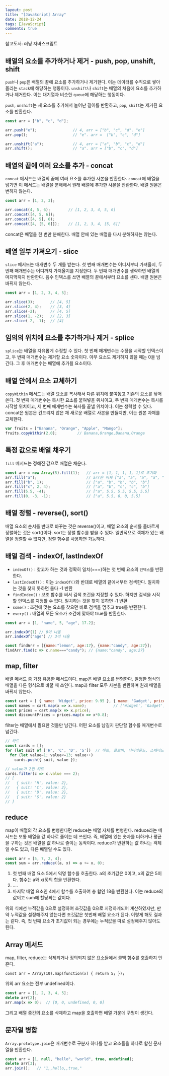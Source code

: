 ```yaml
---
layout: post
title: "[JavaScript] Array"
date: 2018-12-24
tags: [JavaScript]
comments: true
---
```


참고도서: 러닝 자바스크립트

## 배열의 요소를 추가하거나 제거 - push, pop, unshift, shift

`push`나 `pop`은 배열의 끝에 요소를 추가하거나 제거한다. 이는 데이터를 수직으로 쌓아 올리는 `stack`에 해당하는 행동이다.
`unshift`나 `shift`는 배열의 처음에 요소를 추가하거나 제거한다. 이는 대기열과 비슷한 `queue`에 해당하는 행동이다.

`push`, `unshift`는 새 요소를 추가해서 늘어난 길이를 반환하고, `pop`, `shift`는 제거된 요소를 반환한다.

```javascript
const arr = ["b", "c", "d"];

arr.push("e");                // 4, arr = ["b", "c", "d". "e"]
arr.pop();                    // "e". arr =  ["b", "c", "d"]

arr.unshift("a");             // 4, arr = ["a", "b", "c", "d"]
arr.shift();                  // "a". arr = ["b", "c", "d"]
```

## 배열의 끝에 여러 요소를 추가 - concat

`concat` 메서드는 배열의 끝에 여러 요소를 추가한 사본을 반환한다. `concat`에 배열을 넘기면 이 메서드는 배열을 분해해서 원래 배열에 추가한 사본을 반환한다.
배열 원본은 변하지 않는다.

```javascript
const arr = [1, 2, 3];

arr.concat(4, 5, 6);        // [1, 2, 3, 4, 5, 6]
arr.concat([4, 5, 6]);
arr.concat([4, 5], 6);
arr.concat([4, [5, 6]]);    // [1, 2, 3, 4, [5, 6]]
```

concat은 배열을 한 번만 분해한다. 배열 안에 있는 배열을 다시 분해하지는 않는다.

## 배열 일부 가져오기 - slice

`slice` 메서드는 매개변수 두 개를 받는다. 첫 번째 매개변수는 어디서부터 가져올지, 두 번째 매개변수는 어디까지 가져올지를 지정한다. 두 번째 매개변수를 생략하면 배열의 마지막까지 반환한다. 음수 인덱스를 쓰면 배열의 끝에서부터 요소를 센다. 배열 원본은 바뀌지 않는다.

```javascript
const arr = [1, 2, 3, 4, 5];

arr.slice(3);       // [4, 5]
arr.slice(2, 4);    // [3, 4]
arr.slice(-2);      // [4, 5]
arr.slice(1, -2);   // [2, 3]
arr.slice(-2, -1);  // [4]
```

## 임의의 위치에 요소를 추가하거나 제거 - splice

`splice`는 배열을 자유롭게 수정할 수 있다. 첫 번째 매개변수는 수정을 시작할 인덱스이고, 두 번째 매개변수는 제거할 요소 숫자이다. 아무 요소도 제거하지 않을 때는 0을 넘긴다. 그 후 매개변수는 배열에 추가될 요소이다.

## 배열 안에서 요소 교체하기

`copyWithin` 메서드는 배열 요소를 복사해서 다른 위치에 붙여놓고 기존의 요소를 덮어쓴다. 첫 번째 매개변수는 복사한 요소를 붙여넣을 위치이고, 두 번째 매개변수는 복사를 시작할 위치이고, 세 번째 매개변수는 복사를 끝낼 위치이다. 이는 생략할 수 있다. concat은 원본은 건드리지 않은 채 새로운 배열로 사본을 만들지만, 이는 원본 자체를 교체한다.

```javascript
var fruits = ["Banana", "Orange", "Apple", "Mango"];
fruits.copyWithin(2,0);         // Banana,Orange,Banana,Orange
```

## 특정 값으로 배열 채우기

`fill` 메서드는 정해진 값으로 배열은 채운다.

```javascript
const arr = new Array(5).fill(1);   // arr = [1, 1, 1, 1, 1]로 초기화
arr.fill("a");                      // arr은 이제 ["a", "a", "a", "a", "a"] 이다.
arr.fill("b", 1);                   // ["a", "b", "b", "b", "b"]
arr.fill("c", 2, 4);                // ["a", "b", "c", "c", "b"]
arr.fill(5.5, -4);                  // ["a", 5.5, 5.5, 5.5, 5.5]
arr.fill(0, -3, -1);                // ["a", 5.5, 0, 0, 5.5]
```

## 배열 정렬 - reverse(), sort()

배열 요소의 순서를 반대로 바꾸는 것은 reverse()이고, 배열 요소의 순서를 올바르게 정렬하는 것은 sort()이다. sort는 정렬 함수를 받을 수 있다. 일반적으로 객체가 있는 배열을 정렬할 수 없지만, 정렬 함수를 사용하면 가능하다.

## 배열 검색 - indexOf, lastIndexOf

* `indexOf()` : 찾고자 하는 것과 정확히 일치(===)하는 첫 번쨰 요소의 `인덱스`를 반환한다.
* `lastIndexOf()` : 이는 `indexOf()`와 반대로 배열의 끝에서부터 검색한다. 일치하는 것을 찾지 못하면 둘다 -1 반환
* `findIndex()` : 보조 함수를 써서 검색 조건을 지정할 수 있다. 하지만 검색을 시작할 인덱스를 지정할 수 없다. 일치하는 것을 찾지 못하면 -1 반환
* `some()` : 조건에 맞는 요소를 찾으면 바로 검색을 멈추고 true를 반환한다.
* `every()` : 배열의 모든 요소가 조건에 맞아야 true를 반환한다.

```javascript
const arr = [1, "name", 5, "age", 17.2];

arr.indexOf(1) // 0이 나옴
arr.indexOf("age") // 3이 나옴

const findArr = [{name:"lemon", age:17}, {name:"candy", age:27}];
findArr.find(c => c.name==="candy"); // {name:"candy", age:27}
```

## map, filter

배열 메서드 중 가장 유용한 메서드이다. map은 배열 요소를 변형한다. 일정한 형식의 배열을 다른 형식으로 바꿀 때 쓰인다. map과 filter 모두 사본을 반환하며 원래 배열을 바뀌지 않는다.

```javascript
const cart = [ { name: 'Widget', price: 9.95 }, { name: 'Gadget', price: 22.95 }];
const names = cart.map(x => x.name);            // ['Widget', 'Gadget']
const prices = cart.map(x => x.price);
const discountPrices = prices.map(x => x*0.8);
```

filter는 배열에서 필요한 것들만 남긴다. 어떤 요소를 남길지 판단할 함수를 매개변수로 넘긴다.

```javascript
// 카드
const cards = [];
for (let suit of ['H', 'C', 'D', 'S'])  // 하트, 클로버, 다이아몬드, 스페이드
  for (let value=1; value<=13; value++)
    cards.push({ suit, value });

// value가 2인 카드
cards.filter(c => c.value === 2);
// [
//   { suit: 'H', value: 2},
//   { suit: 'C', value: 2},
//   { suit: 'D', value: 2},
//   { suit: 'S', value: 2}
// ]
```

## reduce

map이 배열의 각 요소를 변형한다면 reduce는 배열 자체를 변형한다. reduce라는 메서드는 보통 배열을 값 하나로 줄이는 데 쓰인다. 즉, 배열에 있는 숫자를 더하거나 평균을 구하는 것은 배열을 값 하나로 줄이는 동작이다. reduce가 반환하는 값 하나는 객체일 수도 있고, 다른 배열일 수도 있다.

```javascript
const arr = [5, 7, 2, 4];
const sum = arr.reduce((a, x) => a += x, 0);
```

1. 첫 번째 배열 요소 5에서 익명 함수를 호출한다. a의 초기값은 0이고, x의 값은 5이다. 함수는 a와 x(5)의 합을 반환한다.
2. ....
3. 마지막 배열 요소인 4에서 함수를 호출하여 총 합인 18을 반환한다. 이는 reduce의 값이고 sum에 할당되는 값이다.

위의 식에선 누적값을 0으로 설정하여 초깃값을 0으로 지정하게되어 계산하였지만, 만약 누적값을 설정해주지 않는다면 초깃값은 첫번째 배열 요소가 된다. 이렇게 해도 결과는 같다. 즉, 첫 번째 요소가 초기값이 되는 경우에는 누적값을 따로 설정해주지 않아도 된다.

## Array 메서드

map, filter, reduce는 삭제되거나 정의되지 않은 요소들에서 콜백 함수를 호출하지 안흔다.

`const arr = Array(10).map(function(x) { return 5; });`

위의 arr 요소는 전부 undefined이다.

```javascript
const arr = [1, 2, 3, 4, 5];
delete arr[2];
arr.map(x => 0);  // [0, 0, undefined, 0, 0]
```

그리고 배열 중간의 요소를 삭제하고 map을 호출하면 배열 가운데 구멍이 생긴다.

## 문자열 병합

`Array.prototype.join`은 매개변수로 구분자 하나를 받고 요소들을 하나로 합친 문자열을 반환한다.

```javascript
const arr = [1, null, "hello", "world", true, undefined];
delete arr[3];
arr.join();   // "1,,hello,,true,"
```
